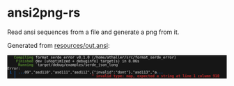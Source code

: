 # ansi2png-rs

Read ansi sequences from a file and generate a png from it.

Generated from [resources/out.ansi](resources/out.ansi):

!["example output"](resources/out.png)

